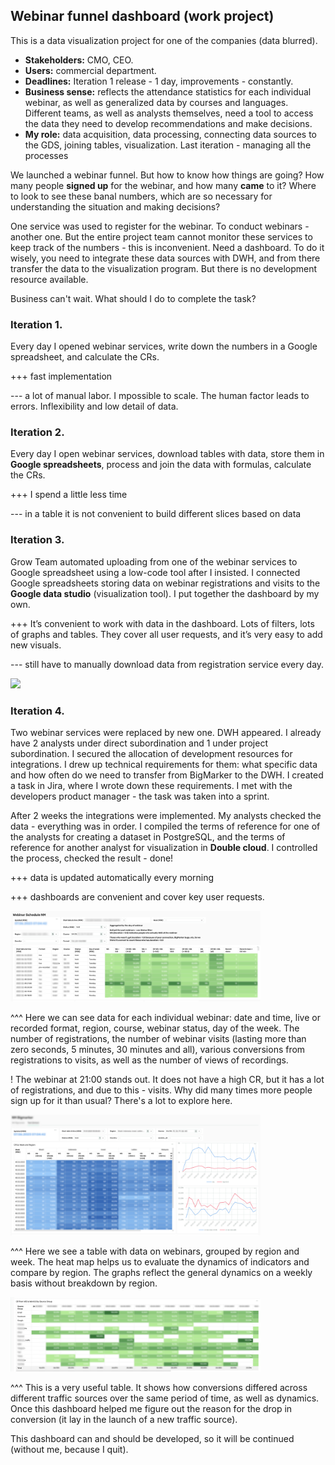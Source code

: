 ## Webinar funnel dashboard (work project)

This is a data visualization project for one of the companies (data blurred).
- **Stakeholders:** CMO, CEO.
- **Users:** commercial department.
- **Deadlines:** Iteration 1 release - 1 day, improvements - constantly.
- **Business sense:** reflects the attendance statistics for each individual webinar, as well as generalized data by courses and languages. Different teams, as well as analysts themselves, need a tool to access the data they need to develop recommendations and make decisions.
- **My role:** data acquisition, data processing, connecting data sources to the GDS, joining tables, visualization. Last iteration - managing all the processes

We launched a webinar funnel. But how to know how things are going? How many people **signed up** for the webinar, and how many **came** to it? Where to look to see these banal numbers, which are so necessary for understanding the situation and making decisions?

One service was used to register for the webinar. To conduct webinars - another one. But the entire project team cannot monitor these services to keep track of the numbers - this is inconvenient. Need a dashboard. To do it wisely, you need to integrate these data sources with DWH, and from there transfer the data to the visualization program. But there is no development resource available. 

Business can't wait. What should I do to complete the task?

### Iteration 1. 

Every day I opened webinar services, write down the numbers in a Google spreadsheet, and calculate the CRs.

+++ fast implementation

--- a lot of manual labor. I mpossible to scale. The human factor leads to errors. Inflexibility and low detail of data.

### Iteration 2. 

Every day I open webinar services, download tables with data, store them in **Google spreadsheets**, process and join the data with formulas, calculate the CRs.

+++ I spend a little less time

--- in a table it is not convenient to build different slices based on data

### Iteration 3. 

Grow Team automated uploading from one of the webinar services to Google spreadsheet using a low-code tool after I insisted. I connected Google spreadsheets storing data on webinar registrations and visits to the **Google data studio** (visualization tool). I put together the dashboard by my own.

+++ It’s convenient to work with data in the dashboard. Lots of filters, lots of graphs and tables. They cover all user requests, and it’s very easy to add new visuals.

--- still have to manually download data from registration service every day.

<img src="https://github.com/NalaliiaPV/Visualization-Webinar-attendance/blob/main/GDS_Webinar_attentdance_(blured)_2.jpg" width="300">

### Iteration 4.  

Two webinar services were replaced by new one. DWH appeared. I already have 2 analysts under direct subordination and 1 under project subordination. I secured the allocation of development resources for integrations. I drew up technical requirements for them: what specific data and how often do we need to transfer from BigMarker to the DWH. I created a task in Jira, where I wrote down these requirements. I met with the developers product manager - the task was taken into a sprint. 

After 2 weeks the integrations were implemented. My analysts checked the data - everything was in order. I compiled the terms of reference for one of the analysts for creating a dataset in PostgreSQL, and the terms of reference for another analyst for visualization in **Double cloud**. I controlled the process, checked the result - done!

+++ data is updated automatically every morning

+++ dashboards are convenient and cover key user requests.

<img src="Webinar_Schedule_DC_blurred.jpg" width="400">

^^^ Here we can see data for each individual webinar: date and time, live or recorded format, region, course, webinar status, day of the week. The number of registrations, the number of webinar visits (lasting more than zero seconds, 5 minutes, 30 minutes and all), various conversions from registrations to visits, as well as the number of views of recordings.

! The webinar at 21:00 stands out. It does not have a high CR, but it has a lot of registrations, and due to this - visits. Why did many times more people sign up for it than usual? There's a lot to explore here.

<img src="Dash_for_Mitia_DC_blurred.jpg" width="400">

^^^ Here we see a table with data on webinars, grouped by region and week. The heat map helps us to evaluate the dynamics of indicators and compare by region. The graphs reflect the general dynamics on a weekly basis without breakdown by region.

<img src="CR_by_source_group_blurred.jpg" width="400">

^^^ This is a very useful table. It shows how conversions differed across different traffic sources over the same period of time, as well as dynamics. Once this dashboard helped me figure out the reason for the drop in conversion (it lay in the launch of a new traffic source).

This dashboard can and should be developed, so it will be continued (without me, because I quit).
